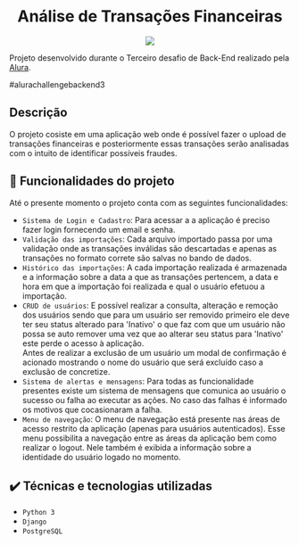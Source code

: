 <h1 align="center"> Análise de Transações Financeiras </h1>

<p align="center">
<img src="http://img.shields.io/static/v1?label=STATUS&message=EM%20DESENVOLVIMENTO&color=GREEN&style=for-the-badge"/>
</p>

Projeto desenvolvido durante o Terceiro desafio de Back-End realizado pela [Alura](https://www.alura.com.br/).

#alurachallengebackend3

## Descrição
O projeto cosiste em uma aplicação web onde é possível fazer o upload de transações financeiras e posteriormente essas transações serão analisadas com o intuito de identificar possíveis fraudes.

## :hammer: Funcionalidades do projeto

Até o presente momento o projeto conta com as seguintes funcionalidades:

- `Sistema de Login e Cadastro`: Para acessar a a aplicação é preciso fazer login fornecendo um email e senha.
- `Validação das importações`: Cada arquivo importado passa por uma validação onde as transações inválidas são descartadas e apenas as transações no formato correte são salvas no bando de dados.
- `Histórico das importações`: A cada importação realizada é armazenada e a informação sobre a data a que as transações pertencem, a data e hora em que a importação foi realizada e qual o usuário efetuou a importação.
- `CRUD de usuários`: E possível realizar a consulta, alteração e remoção dos usuários sendo que para um usuário ser removido primeiro ele deve ter seu status alterado para 'Inativo' o que faz com que um usuário não possa se auto remover uma vez que ao alterar seu status para 'Inativo' este perde o acesso à aplicação.<br>Antes de realizar a exclusão de um usuário um modal de confirmação é acionado mostrando o nome do usuário que será excluído caso a exclusão de concretize.
- `Sistema de alertas e mensagens`: Para todas as funcionalidade presentes existe um sistema de mensagens que comunica ao usuário o sucesso ou falha ao executar as ações. No caso das falhas é informado os motivos que cocasionaram a falha.
-  `Menu de navegação`: O menu de navegação está presente nas áreas de acesso restrito da aplicação (apenas para usuários autenticados). Esse menu possibilita a navegação entre as áreas da aplicação bem como realizar o logout. Nele também é exibida a informação sobre a identidade do usuário logado no momento.

## ✔️ Técnicas e tecnologias utilizadas

- ``Python 3``
- ``Django``
- ``PostgreSQL``

